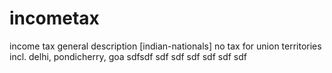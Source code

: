 # incometax

income tax general description [indian-nationals]
no tax for union territories incl. delhi, pondicherry, goa
sdfsdf
sdf
sdf
sdf
sdf
sdf
sdf
